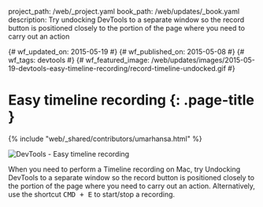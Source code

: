 project_path: /web/_project.yaml book_path: /web/updates/_book.yaml description: Try undocking DevTools to a separate window so the record button is positioned closely to the portion of the page where you need to carry out an action

{# wf_updated_on: 2015-05-19 #} {# wf_published_on: 2015-05-08 #} {# wf_tags: devtools #} {# wf_featured_image: /web/updates/images/2015-05-19-devtools-easy-timeline-recording/record-timeline-undocked.gif #}

# Easy timeline recording {: .page-title }

{% include "web/_shared/contributors/umarhansa.html" %}

<img src="/web/updates/images/2015-05-19-devtools-easy-timeline-recording/record-timeline-undocked.gif" alt="DevTools - Easy timeline recording" />

When you need to perform a Timeline recording on Mac, try Undocking DevTools to a separate window so the record button is positioned closely to the portion of the page where you need to carry out an action. Alternatively, use the shortcut <kbd class="kbd">CMD + E</kbd> to start/stop a recording.
